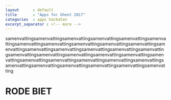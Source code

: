 ```yaml
---
layout		: default
title 		: "Apps for Ghent 2017"
categories	: apps hackaton
excerpt_separator : <!-- more -->
---
```

samenvattingsamenvattingsamenvattingsamenvattingsamenvattingsamenvattingsamenvattingsamenvattingsamenvattingsamenvattingsamenvattingsamenvattingsamenvattingsamenvattingsamenvattingsamenvattingsamenvattingsamenvattingsamenvattingsamenvattingsamenvattingsamenvattingsamenvattingsamenvattingsamenvattingsamenvattingsamenvattingsamenvattingsamenvattingsamenvattingsamenvattingsamenvattingsamenvattingsamenvatting
<!-- more -->

RODE BIET
=========
